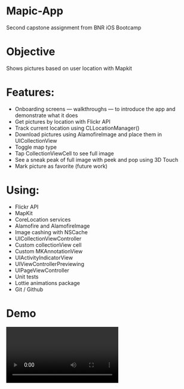 # Mapic-App
Second capstone assignment from BNR iOS Bootcamp

# Objective
Shows pictures based on user location with Mapkit

# Features:
- Onboarding screens — walkthroughs — to introduce the app and demonstrate what it does
- Get pictures by location with Flickr API
- Track current location using CLLocationManager()
- Download pictures using AlamofireImage and place them in UICollectionView
- Toggle map type 
- Tap CollectionViewCell to see full image
- See a sneak peak of full image with peek and pop using 3D Touch
- Mark picture as favorite (future work)
 

# Using:
- Flickr API
- MapKit
- CoreLocation services
- Alamofire and AlamofireImage
- Image cashing with NSCache
- UICollectionViewController
- Custom collectionView cell
- Custom MKAnnotationView
- UIActivityIndicatorView
- UIViewControllerPreviewing
- UIPageViewController
- Unit tests
- Lottie animations package
- Git / Github

# Demo
![Demo](https://github.com/jawaheralaggl/Mapic-App/blob/main/MapicDemo.mov)
